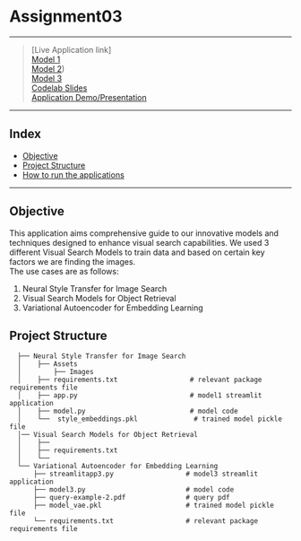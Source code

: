 # Assignment03




----- 
> [Live Application link]<br>
> [Model 1](https://algodm-fall2023-team4-assignment02-streamlitmain-l1iq34.streamlit.app) <br>
> [Model 2](<>)) <br>
> [Model 3](https://algodm-fall2023-team4-assignment02-streamlitmain-l1iq34.streamlit.app) <br>
> [Codelab Slides](https://docs.google.com/document/d/1FCJP5iOxU3BNZ887LejyLGaVKoYz8_n02kPSXLtGNrs/edit?usp=sharing) <br>
> [Application Demo/Presentation](<>)

----- 
## Index
  - [Objective](#objective)
  - [Project Structure](#project-structure)
  - [How to run the applications](#how-to-run-the-application-locally)
----- 

## Objective
This application aims comprehensive guide to our innovative models and techniques designed to enhance visual search capabilities.
We used 3 different Visual Search Models to train data and based on certain key factors we are finding the images.<br>
The use cases are as follows: <br>
1. Neural Style Transfer for Image Search
2. Visual Search Models for Object Retrieval
3. Variational Autoencoder for Embedding Learning

## Project Structure
```
  ├── Neural Style Transfer for Image Search
  │    ├── Assets                          
  │        ├── Images
  │    ├── requirements.txt                  # relevant package requirements file
  │    ├── app.py                            # model1 streamlit application
  │    ├── model.py                          # model code
  │    └──  style_embeddings.pkl              # trained model pickle file 
  │── Visual Search Models for Object Retrieval
  │    ├──
  │    ├── requirements.txt
  │    └──  
  └── Variational Autoencoder for Embedding Learning
      ├── streamlitapp3.py                  # model3 streamlit application    
      ├── model3.py                         # model code
      ├── query-example-2.pdf               # query pdf        
      ├── model_vae.pkl                     # trained model pickle file 
      └── requirements.txt                  # relevant package requirements file      
```
